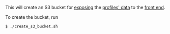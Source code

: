 This will create an S3 bucket for
[exposing](https://docs.aws.amazon.com/AmazonS3/latest/dev/cors.html) the
[profiles' data](https://github.com/ghuser-io/db) to the [front end](../../reframe).

To create the bucket, run

```bash
$ ./create_s3_bucket.sh
```
